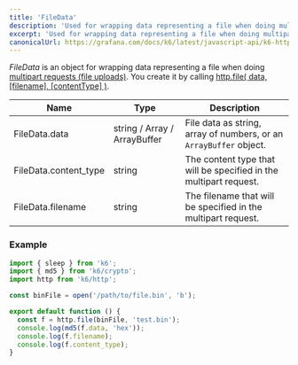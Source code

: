 ```yaml
---
title: 'FileData'
description: 'Used for wrapping data representing a file when doing multipart requests (file uploads).'
excerpt: 'Used for wrapping data representing a file when doing multipart requests (file uploads).'
canonicalUrl: https://grafana.com/docs/k6/latest/javascript-api/k6-http/filedata/
---
```


_FileData_ is an object for wrapping data representing a file when doing
[multipart requests (file uploads)](/examples/data-uploads#multipart-request-uploading-a-file).
You create it by calling [http.file( data, [filename], [contentType] )](/javascript-api/k6-http/file).

| Name                  | Type                         | Description                                                              |
| --------------------- | ---------------------------- | ------------------------------------------------------------------------ |
| FileData.data         | string / Array / ArrayBuffer | File data as string, array of numbers, or an `ArrayBuffer` object. |
| FileData.content_type | string                       | The content type that will be specified in the multipart request.        |
| FileData.filename     | string                       | The filename that will be specified in the multipart request.            |

### Example

<CodeGroup labels={[]}>

```javascript
import { sleep } from 'k6';
import { md5 } from 'k6/crypto';
import http from 'k6/http';

const binFile = open('/path/to/file.bin', 'b');

export default function () {
  const f = http.file(binFile, 'test.bin');
  console.log(md5(f.data, 'hex'));
  console.log(f.filename);
  console.log(f.content_type);
}
```

</CodeGroup>
